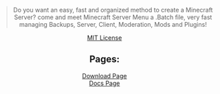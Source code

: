 <head>
		<script src="Main.js"></script>
		<meta property="og:type" content="website">
		<meta property="og:site_name" content="minecraftservermenu.ramiresoliv.repl.co">
		<meta property="og:title" content="Minecraft Server Menu">
		<meta property="og:description" content="Do you want an easy, fast and organized method to create a Minecraft Server? come and meet Minecraft Server Menu a .Batch file, very fast managing Backups, Server, Client, Moderation, Mods and Plugins!">
		<meta property="og:image" content="https://minecraftservermenu.ramiresoliv.repl.co/visible/image/icon.png">
    <meta content="#ffffff" data-react-helmet="true" name="theme-color"/>
		<link rel="stylesheet" href="visible/Style/Style.css">
		<link rel="icon" href="https://minecraftservermenu.ramiresoliv.repl.co/visible/image/icon.png">
</head>
<!-- visible part: -->

<div align="center">
	
> Do you want an easy, fast and organized method to create a Minecraft Server? come and meet Minecraft Server Menu a .Batch file, very fast managing Backups, Server, Client, Moderation, Mods and Plugins!

<a href="License_Page">MIT License</a>

## Pages:

<a href="Download">Download Page</a> \
<a href="Docs">Docs Page</a>
	
</div>
